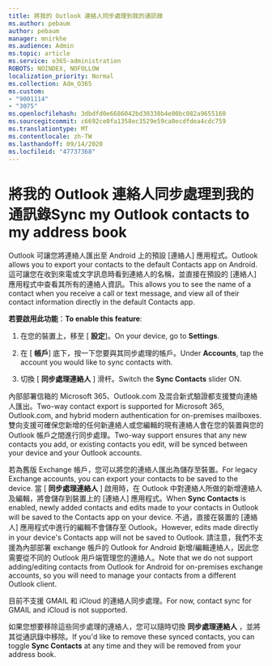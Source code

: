 ```yaml
---
title: 將我的 Outlook 連絡人同步處理到我的通訊錄
ms.author: pebaum
author: pebaum
manager: mnirkhe
ms.audience: Admin
ms.topic: article
ms.service: o365-administration
ROBOTS: NOINDEX, NOFOLLOW
localization_priority: Normal
ms.collection: Adm_O365
ms.custom:
- "9001114"
- "3075"
ms.openlocfilehash: 3dbdfd0e6686042bd30330b4e00bc082a9655160
ms.sourcegitcommit: c6692ce0fa1358ec3529e59ca0ecdfdea4cdc759
ms.translationtype: MT
ms.contentlocale: zh-TW
ms.lasthandoff: 09/14/2020
ms.locfileid: "47737368"
---
```

# <a name="sync-my-outlook-contacts-to-my-address-book"></a><span data-ttu-id="0e025-102">將我的 Outlook 連絡人同步處理到我的通訊錄</span><span class="sxs-lookup"><span data-stu-id="0e025-102">Sync my Outlook contacts to my address book</span></span>

<span data-ttu-id="0e025-103">Outlook 可讓您將連絡人匯出至 Android 上的預設 [連絡人] 應用程式。</span><span class="sxs-lookup"><span data-stu-id="0e025-103">Outlook allows you to export your contacts to the default Contacts app on Android.</span></span> <span data-ttu-id="0e025-104">這可讓您在收到來電或文字訊息時看到連絡人的名稱，並直接在預設的 [連絡人] 應用程式中查看其所有的連絡人資訊。</span><span class="sxs-lookup"><span data-stu-id="0e025-104">This allows you to see the name of a contact when you receive a call or text message, and view all of their contact information directly in the default Contacts app.</span></span>
 
<span data-ttu-id="0e025-105">**若要啟用此功能**：</span><span class="sxs-lookup"><span data-stu-id="0e025-105">**To enable this feature**:</span></span>
 
1. <span data-ttu-id="0e025-106">在您的裝置上，移至 [ **設定**]。</span><span class="sxs-lookup"><span data-stu-id="0e025-106">On your device, go to **Settings**.</span></span>

2. <span data-ttu-id="0e025-107">在 [ **帳戶**] 底下，按一下您要與其同步處理的帳戶。</span><span class="sxs-lookup"><span data-stu-id="0e025-107">Under **Accounts**, tap the account you would like to sync contacts with.</span></span>

3. <span data-ttu-id="0e025-108">切換 [ **同步處理連絡人** ] 滑杆。</span><span class="sxs-lookup"><span data-stu-id="0e025-108">Switch the **Sync Contacts** slider ON.</span></span>
 
<span data-ttu-id="0e025-109">內部部署信箱的 Microsoft 365、Outlook.com 及混合新式驗證都支援雙向連絡人匯出。</span><span class="sxs-lookup"><span data-stu-id="0e025-109">Two-way contact export is supported for Microsoft 365, Outlook.com, and hybrid modern authentication for on-premises mailboxes.</span></span> <span data-ttu-id="0e025-110">雙向支援可確保您新增的任何新連絡人或您編輯的現有連絡人會在您的裝置與您的 Outlook 帳戶之間進行同步處理。</span><span class="sxs-lookup"><span data-stu-id="0e025-110">Two-way support ensures that any new contacts you add, or existing contacts you edit, will be synced between your device and your Outlook accounts.</span></span>
 
<span data-ttu-id="0e025-111">若為舊版 Exchange 帳戶，您可以將您的連絡人匯出為儲存至裝置。</span><span class="sxs-lookup"><span data-stu-id="0e025-111">For legacy Exchange accounts, you can export your contacts to be saved to the device.</span></span> <span data-ttu-id="0e025-112">當 [ **同步處理連絡人** ] 啟用時，在 Outlook 中對連絡人所做的新增連絡人及編輯，將會儲存到裝置上的 [連絡人] 應用程式。</span><span class="sxs-lookup"><span data-stu-id="0e025-112">When **Sync Contacts** is enabled, newly added contacts and edits made to your contacts in Outlook will be saved to the Contacts app on your device.</span></span> <span data-ttu-id="0e025-113">不過，直接在裝置的 [連絡人] 應用程式中進行的編輯不會儲存至 Outlook。</span><span class="sxs-lookup"><span data-stu-id="0e025-113">However, edits made directly in your device's Contacts app will not be saved to Outlook.</span></span> <span data-ttu-id="0e025-114">請注意，我們不支援為內部部署 exchange 帳戶的 Outlook for Android 新增/編輯連絡人，因此您需要從不同的 Outlook 用戶端管理您的連絡人。</span><span class="sxs-lookup"><span data-stu-id="0e025-114">Note that we do not support adding/editing contacts from Outlook for Android for on-premises exchange accounts, so you will need to manage your contacts from a different Outlook client.</span></span>
 
<span data-ttu-id="0e025-115">目前不支援 GMAIL 和 iCloud 的連絡人同步處理。</span><span class="sxs-lookup"><span data-stu-id="0e025-115">For now, contact sync for GMAIL and iCloud is not supported.</span></span>
 
<span data-ttu-id="0e025-116">如果您想要移除這些同步處理的連絡人，您可以隨時切換 **同步處理連絡人** ，並將其從通訊錄中移除。</span><span class="sxs-lookup"><span data-stu-id="0e025-116">If you'd like to remove these synced contacts, you can toggle **Sync Contacts** at any time and they will be removed from your address book.</span></span>
